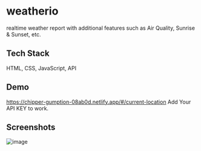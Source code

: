 
# weatherio

realtime weather report with additional features such as Air Quality, Sunrise & Sunset, etc.

## Tech Stack

 HTML, CSS, JavaScript, API

## Demo
https://chipper-gumption-08ab0d.netlify.app/#/current-location 
 Add Your API KEY to work.


## Screenshots
![image](https://github.com/user-attachments/assets/778cef34-f91c-42db-9231-64097343eaed)



